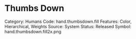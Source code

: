 # Thumbs Down

Category: Humans
Code: hand.thumbsdown.fill
Features: Color, Hierarchical, Weights
Source: System
Status: Released
Symbol: hand.thumbsdown.fill2x.png